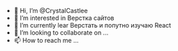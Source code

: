 - 👋 Hi, I’m @CrystalCastlee
- 👀 I’m interested in Верстка сайтов 
- 🌱 I’m currently lear Верстать и попутно изучаю  React
- 💞️ I’m looking to collaborate on ...
- 📫 How to reach me ...

<!---
CrystalCastlee/CrystalCastlee is a ✨ special ✨ repository because its `README.md` (this file) appears on your GitHub profile.
You can click the Preview link to take a look at your changes.
--->
